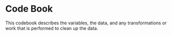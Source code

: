 Code Book
==========

This codebook describes the variables, the data, and any transformations or work that is performed to clean up the data.
